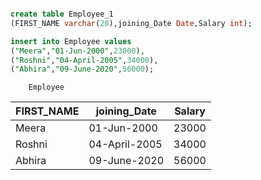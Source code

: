 ```sql

create table Employee_1
(FIRST_NAME varchar(20),joining_Date Date,Salary int);

insert into Employee values
("Meera","01-Jun-2000",23000),
("Roshni","04-April-2005",34000),
("Abhira","09-June-2020",56000);
```

        Employee

| FIRST_NAME | joining_Date  | Salary |
| ---------- | ------------- | ------ |
| Meera      | 01-Jun-2000   | 23000  |
| Roshni     | 04-April-2005 | 34000  |
| Abhira     | 09-June-2020  | 56000  |
